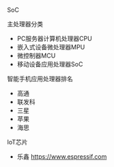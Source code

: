 SoC

主处理器分类
- PC服务器计算机处理器CPU
- 嵌入式设备微处理器MPU
- 微控制器MCU
- 移动设备应用处理器SoC


智能手机应用处理器排名
- 高通
- 联发科
- 三星
- 苹果
- 海思



IoT芯片
- 乐鑫
https://www.espressif.com

